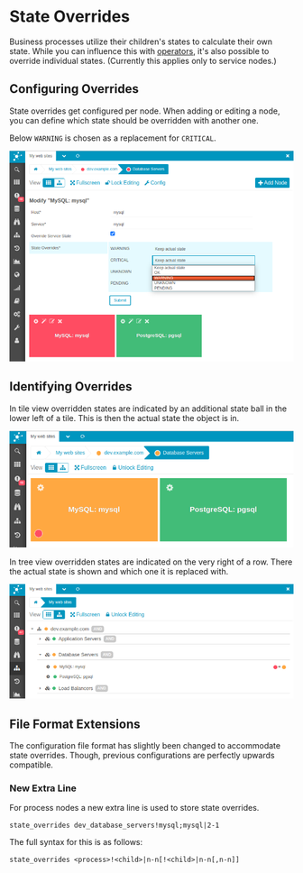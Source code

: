 # State Overrides

Business processes utilize their children's states to calculate their own state.
While you can influence this with [operators](09-Operators.md), it's also possible
to override individual states. (Currently this applies only to service nodes.)

## Configuring Overrides

State overrides get configured per node. When adding or editing a node, you can
define which state should be overridden with another one.

Below `WARNING` is chosen as a replacement for `CRITICAL`.

![Service State Override Configuration](screenshot/07_state_overrides/0701_override_config.png "Service State Override Configuration")

## Identifying Overrides

In tile view overridden states are indicated by an additional state ball in the
lower left of a tile. This is then the actual state the object is in.

![Overridden Tile State](screenshot/07_state_overrides/0702_overridden_tile.png "Overridden Tile State")

In tree view overridden states are indicated on the very right of a row. There
the actual state is shown and which one it is replaced with.

![Overridden Tree State](screenshot/07_state_overrides/0703_overridden_tree.png "Overridden Tree State")

## File Format Extensions

The configuration file format has slightly been changed to accommodate state
overrides. Though, previous configurations are perfectly upwards compatible.

### New Extra Line

For process nodes a new extra line is used to store state overrides.

```
state_overrides dev_database_servers!mysql;mysql|2-1
```

The full syntax for this is as follows:

```
state_overrides <process>!<child>|n-n[!<child>|n-n[,n-n]]
```
